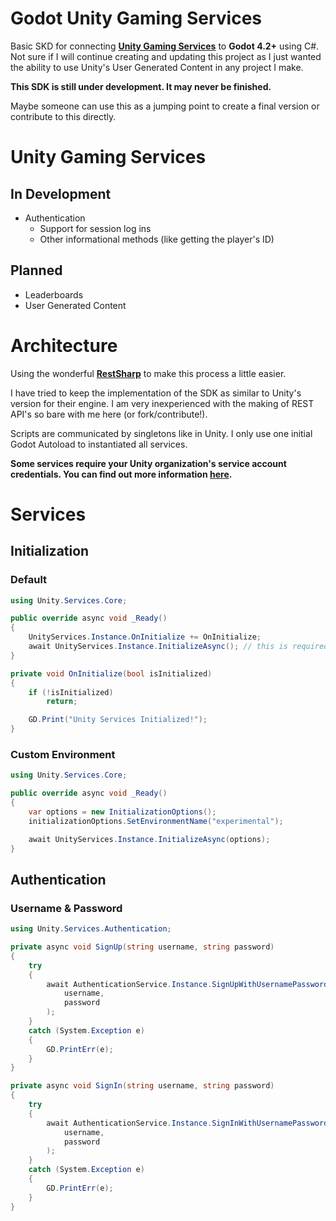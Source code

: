 # Godot Unity Gaming Services

Basic SKD for connecting **[Unity Gaming Services](https://unity.com/solutions/gaming-services)** to **Godot 4.2+** using C#. Not sure if I will continue creating and updating this project as I just wanted the ability to use Unity's User Generated Content in any project I make.

**This SDK is still under development. It may never be finished.**

Maybe someone can use this as a jumping point to create a final version or contribute to this directly.

# Unity Gaming Services

## In Development

-   Authentication
    -   Support for session log ins
    -   Other informational methods (like getting the player's ID)

## Planned

-   Leaderboards
-   User Generated Content

# Architecture

Using the wonderful **[RestSharp](https://github.com/RestSharp/RestSharp)** to make this process a little easier.

I have tried to keep the implementation of the SDK as similar to Unity's version for their engine. I am very inexperienced with the making of REST API's so bare with me here (or fork/contribute!).

Scripts are communicated by singletons like in Unity. I only use one initial Godot Autoload to instantiated all services.

**Some services require your Unity organization's service account credentials. You can find out more information [here](https://services.docs.unity.com/docs/service-account-auth/).**

# Services

## Initialization

### Default

```csharp
using Unity.Services.Core;

public override async void _Ready()
{
	UnityServices.Instance.OnInitialize += OnInitialize;
	await UnityServices.Instance.InitializeAsync(); // this is required to do anything with UGS
}

private void OnInitialize(bool isInitialized)
{
	if (!isInitialized)
		return;

	GD.Print("Unity Services Initialized!");
}
```

### Custom Environment

```csharp
using Unity.Services.Core;

public override async void _Ready()
{
    var options = new InitializationOptions();
    initializationOptions.SetEnvironmentName("experimental");

    await UnityServices.Instance.InitializeAsync(options);
}
```

## Authentication

### Username & Password

```csharp
using Unity.Services.Authentication;

private async void SignUp(string username, string password)
{
	try
	{
		await AuthenticationService.Instance.SignUpWithUsernamePasswordAsync(
			username,
			password
		);
	}
	catch (System.Exception e)
	{
		GD.PrintErr(e);
	}
}

private async void SignIn(string username, string password)
{
	try
	{
		await AuthenticationService.Instance.SignInWithUsernamePasswordAsync(
			username,
			password
		);
	}
	catch (System.Exception e)
	{
		GD.PrintErr(e);
	}
}
```
